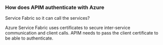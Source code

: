 ### How does APIM authenticate with Azure 
Service Fabric so it can call the services?

Azure Service Fabric uses certificates to 
secure inter-service communication and client 
calls. APIM needs to pass the client certificate
to be able to authenticate.
